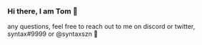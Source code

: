 ### Hi there, I am Tom 👋
any questions, feel free to reach out to me on discord or twitter, syntax#9999 or @syntaxszn 💬
